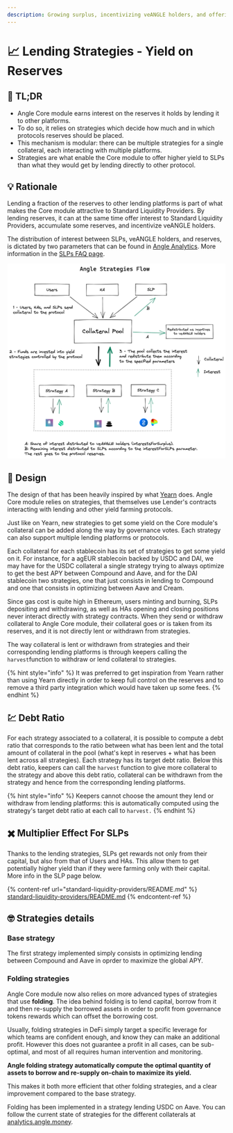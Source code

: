 ```yaml
---
description: Growing surplus, incentivizing veANGLE holders, and offering yield to the Core module's liquidity providers
---
```


# 📈 Lending Strategies - Yield on Reserves

## 🔎 TL;DR

- Angle Core module earns interest on the reserves it holds by lending it to other platforms.
- To do so, it relies on strategies which decide how much and in which protocols reserves should be placed.
- This mechanism is modular: there can be multiple strategies for a single collateral, each interacting with multiple platforms.
- Strategies are what enable the Core module to offer higher yield to SLPs than what they would get by lending directly to other protocol.

## 💡 Rationale

Lending a fraction of the reserves to other lending platforms is part of what makes the Core module attractive to Standard Liquidity Providers. By lending reserves, it can at the same time offer interest to Standard Liquidity Providers, accumulate some reserves, and incentivize veANGLE holders.

The distribution of interest between SLPs, veANGLE holders, and reserves, is dictated by two parameters that can be found in [Angle Analytics](https://analytics.angle.money). More information in the [SLPs FAQ page](standard-liquidity-providers/faq-slps.md#do-slps-get-all-transaction-fees-and-lending-returns-from-the-protocol).

![](../.gitbook/assets/angle-strategies-flow.png)

## 🎨 Design

The design of that has been heavily inspired by what [Yearn](https://yearn.finance) does. Angle Core module relies on strategies, that themselves use Lender's contracts interacting with lending and other yield farming protocols.

Just like on Yearn, new strategies to get some yield on the Core module's collateral can be added along the way by governance votes. Each strategy can also support multiple lending platforms or protocols.

Each collateral for each stablecoin has its set of strategies to get some yield on it. For instance, for a agEUR stablecoin backed by USDC and DAI, we may have for the USDC collateral a single strategy trying to always optimize to get the best APY between Compound and Aave, and for the DAI stablecoin two strategies, one that just consists in lending to Compound and one that consists in optimizing between Aave and Cream.

Since gas cost is quite high in Ethereum, users minting and burning, SLPs depositing and withdrawing, as well as HAs opening and closing positions never interact directly with strategy contracts. When they send or withdraw collateral to Angle Core module, their collateral goes or is taken from its reserves, and it is not directly lent or withdrawn from strategies.

The way collateral is lent or withdrawn from strategies and their corresponding lending platforms is through keepers calling the `harvest`function to withdraw or lend collateral to strategies.

{% hint style="info" %}
It was preferred to get inspiration from Yearn rather than using Yearn directly in order to keep full control on the reserves and to remove a third party integration which would have taken up some fees.
{% endhint %}

## 💹 Debt Ratio

For each strategy associated to a collateral, it is possible to compute a debt ratio that corresponds to the ratio between what has been lent and the total amount of collateral in the pool (what's kept in reserves + what has been lent across all strategies). Each strategy has its target debt ratio. Below this debt ratio, keepers can call the `harvest` function to give more collateral to the strategy and above this debt ratio, collateral can be withdrawn from the strategy and hence from the corresponding lending platforms.

{% hint style="info" %}
Keepers cannot choose the amount they lend or withdraw from lending platforms: this is automatically computed using the strategy's target debt ratio at each call to `harvest.`
{% endhint %}

## ✖️ Multiplier Effect For SLPs

Thanks to the lending strategies, SLPs get rewards not only from their capital, but also from that of Users and HAs. This allow them to get potentially higher yield than if they were farming only with their capital. More info in the SLP page below.

{% content-ref url="standard-liquidity-providers/README.md" %}
[standard-liquidity-providers/README.md](standard-liquidity-providers/README.md#%E2%9C%96-multiplier-effect)
{% endcontent-ref %}

## 🤓 Strategies details

### Base strategy

The first strategy implemented simply consists in optimizing lending between Compound and Aave in oprder to maximize the global APY.


### Folding strategies

Angle Core module now also relies on more advanced types of strategies that use **folding**. The idea behind folding is to lend capital, borrow from it and then re-supply the borrowed assets in order to profit from governance tokens rewards which can offset the borrowing cost. 

Usually, folding strategies in DeFi simply target a specific leverage for which teams are confident enough, and know they can make an additional profit. However this does not guarantee a profit in all cases, can be sub-optimal, and most of all requires human intervention and monitoring.

**Angle folding strategy automatically compute the optimal quantity of assets to borrow and re-supply on-chain to maximize its yield.**

This makes it both more efficient that other folding strategies, and a clear improvement compared to the base strategy. 

Folding has been implemented in a strategy lending USDC on Aave. You can follow the current state of strategies for the different collaterals at [analytics.angle.money](https://analytics.angle.money/#/USDC/EUR).  
